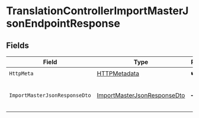 # TranslationControllerImportMasterJsonEndpointResponse


## Fields

| Field                                                                                 | Type                                                                                  | Required                                                                              | Description                                                                           |
| ------------------------------------------------------------------------------------- | ------------------------------------------------------------------------------------- | ------------------------------------------------------------------------------------- | ------------------------------------------------------------------------------------- |
| `HttpMeta`                                                                            | [HTTPMetadata](../../Models/Components/HTTPMetadata.md)                               | :heavy_check_mark:                                                                    | N/A                                                                                   |
| `ImportMasterJsonResponseDto`                                                         | [ImportMasterJsonResponseDto](../../Models/Components/ImportMasterJsonResponseDto.md) | :heavy_minus_sign:                                                                    | Master translations imported successfully                                             |